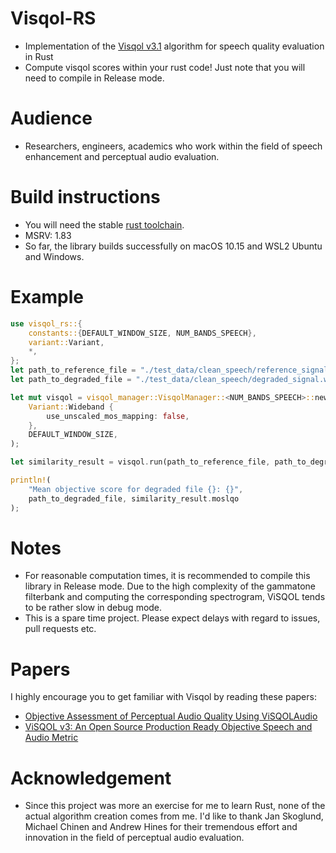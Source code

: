 # Visqol-RS
- Implementation of the [Visqol v3.1](https://github.com/google/visqol) algorithm for speech quality evaluation in Rust
- Compute visqol scores within your rust code! Just note that you will need to compile in Release mode.

# Audience
- Researchers, engineers, academics who work within the field of speech enhancement and perceptual audio evaluation.

# Build instructions
- You will need the stable [rust toolchain](https://rustup.rs/).
- MSRV: 1.83
- So far, the library builds successfully on macOS 10.15 and WSL2 Ubuntu and Windows.

# Example
```rust
use visqol_rs::{
    constants::{DEFAULT_WINDOW_SIZE, NUM_BANDS_SPEECH},
    variant::Variant,
    *,
};
let path_to_reference_file = "./test_data/clean_speech/reference_signal.wav";
let path_to_degraded_file = "./test_data/clean_speech/degraded_signal.wav";

let mut visqol = visqol_manager::VisqolManager::<NUM_BANDS_SPEECH>::new(
    Variant::Wideband {
        use_unscaled_mos_mapping: false,
    },
    DEFAULT_WINDOW_SIZE,
);

let similarity_result = visqol.run(path_to_reference_file, path_to_degraded_file)?;

println!(
    "Mean objective score for degraded file {}: {}",
    path_to_degraded_file, similarity_result.moslqo
);
```

# Notes
- For reasonable computation times, it is recommended to compile this library in Release mode. Due to the high complexity of the gammatone filterbank and computing the corresponding spectrogram, ViSQOL tends to be rather slow in debug mode.
- This is a spare time project. Please expect delays with regard to issues, pull requests etc.

# Papers
I highly encourage you to get familiar with Visqol by reading these papers:
- [Objective Assessment of Perceptual Audio Quality Using ViSQOLAudio](https://ieeexplore.ieee.org/stamp/stamp.jsp?tp=&arnumber=7940042)
- [ViSQOL v3: An Open Source Production Ready Objective Speech and Audio Metric](https://arxiv.org/abs/2004.09584)

# Acknowledgement
- Since this project was more an exercise for me to learn Rust, none of the actual algorithm creation comes from me. I'd like to thank Jan Skoglund, Michael Chinen and Andrew Hines for their tremendous effort and innovation in the field of perceptual audio evaluation.
